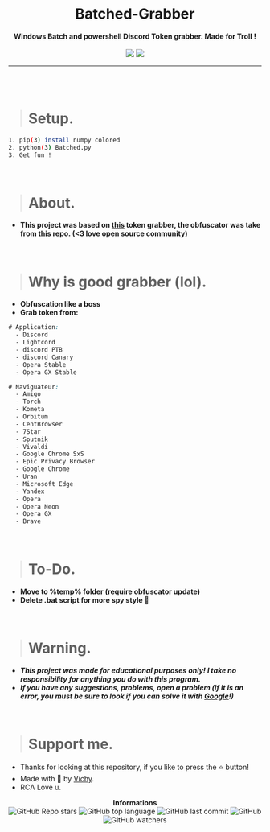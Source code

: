 <h1 align="center">Batched-Grabber</h1>

<p align='center'>
    <b>Windows Batch and powershell Discord Token grabber. Made for Troll !</b><br>
    <br>
  <img src='https://media.discordapp.net/attachments/882441218183807067/882516392249819136/unknown.png?width=847&height=443'>
  <img src='https://media.discordapp.net/attachments/882441218183807067/882516548802195466/unknown.png?width=770&height=443'>
</p>

----

<br><br>

> # Setup.

```sh
1. pip(3) install numpy colored
2. python(3) Batched.py
3. Get fun !
``` 

<br>

> # About.

* **This project was based on [this](https://github.com/Its-AfraL/batch-grabber) token grabber, the obfuscator was take from [this](https://github.com/VipeCode/Batch-Obfuscator) repo. (<3 love open source community)**

<br>

> # Why is good grabber (lol).

* **Obfuscation like a boss**
* **Grab token from:**
```css
# Application:
  - Discord
  - Lightcord
  - discord PTB
  - discord Canary
  - Opera Stable
  - Opera GX Stable

# Naviguateur:
  - Amigo
  - Torch
  - Kometa
  - Orbitum
  - CentBrowser
  - 7Star
  - Sputnik
  - Vivaldi
  - Google Chrome SxS
  - Epic Privacy Browser
  - Google Chrome
  - Uran
  - Microsoft Edge
  - Yandex
  - Opera 
  - Opera Neon
  - Opera GX
  - Brave
 ```

<br>

> # To-Do.

* **Move to %temp% folder (require obfuscator update)**
* **Delete .bat script for more spy style 🎩**

<br>

> # Warning.

* ***This project was made for educational purposes only! I take no responsibility for anything you do with this program.***
* ***If you have any suggestions, problems, open a problem (if it is an error, you must be sure to look if you can solve it with [Google](https://giybf.com)!)***

<br>

> # Support me.

* Thanks for looking at this repository, if you like to press the ⭐ button!
* Made with 💖 by [Vichy](https://github.com/Its-Vichy).
* RCΛ Love u.

<p align="center"> 
    <b>Informations</b><br>
    <img alt="GitHub Repo stars" src="https://img.shields.io/github/stars/Its-Vichy/Batched-Grabber?style=social">
    <img alt="GitHub top language" src="https://img.shields.io/github/languages/top/Its-Vichy/Batched-Grabber">
    <img alt="GitHub last commit" src="https://img.shields.io/github/last-commit/Its-Vichy/Batched-Grabber">
    <img alt="GitHub" src="https://img.shields.io/github/license/Its-Vichy/Batched-Grabber">
    <img alt="GitHub watchers" src="https://img.shields.io/github/watchers/Its-Vichy/Batched-Grabber?style=social">
</p>
